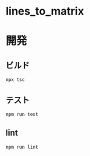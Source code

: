 # lines_to_matrix

# 開発

## ビルド
```
npx tsc
```

## テスト
```
npm run test
```

## lint

```
npm run lint
```
